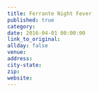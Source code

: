 ```yaml
---
title: Ferrante Night Fever
published: true
category:
date: 2016-04-01 00:00:00
link_to_original:
allday: false
venue:
address:
city-state:
zip:
website:
---
```

